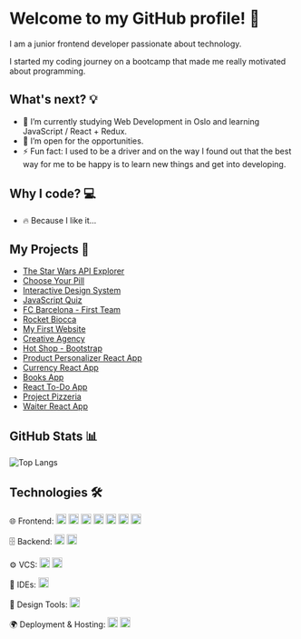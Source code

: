 # Welcome to my GitHub profile! 👋

I am a junior frontend developer passionate about technology.

I started my coding journey on a bootcamp that made me really motivated about programming.

## What's next? 💡

- 🌱 I’m currently studying Web Development in Oslo and learning JavaScript / React + Redux.
- 💬 I’m open for the opportunities.
- ⚡ Fun fact: I used to be a driver and on the way I found out that the best way for me to be happy is to learn new things and get into developing.

## Why I code? 💻

- 🔥 Because I like it...

## My Projects 🚀

- <a href="https://star-wars-api-explorer.netlify.app/">The Star Wars API Explorer</a>
- <a href="https://choose-your-pill.netlify.app/">Choose Your Pill</a>
- <a href="https://interactive-design-system.netlify.app/">Interactive Design System</a>
- <a href="https://javascript-quiz-js.netlify.app/">JavaScript Quiz</a>
- <a href="https://fc-barcelona-demo.netlify.app/">FC Barcelona - First Team</a>
- <a href="https://rocket-biocca-demo.netlify.app/">Rocket Biocca</a>
- <a href="https://my-first-webside.netlify.app/">My First Website</a>
- <a href="https://creative-agency-studio.netlify.app/">Creative Agency</a>
- <a href="https://hot-shop.netlify.app/">Hot Shop - Bootstrap</a>
- <a href="https://product-personalizer.netlify.app/">Product Personalizer React App</a>
- <a href="https://currency-react-app.netlify.app/">Currency React App</a>
- <a href="https://my-first-books-app.netlify.app/">Books App</a>
- <a href="https://my-first-react-to-do-app.netlify.app/">React To-Do App</a>
- <a href="https://my-project-pizzeria.netlify.app/#/home">Project Pizzeria</a>  
- <a href="https://waiter-react-app.netlify.app/#/home">Waiter React App</a>  

## GitHub Stats 📊

![Top Langs](https://github-readme-stats.vercel.app/api/top-langs/?username=jerzyszajner&layout=compact&theme=dark)
  
## Technologies 🛠

🌐 Frontend:
<a href="https://reactjs.org/"><img src="https://img.shields.io/badge/-React-61DAFB?logo=react&logoColor=white" height="18" /></a>
<a href="https://redux.js.org/"><img src="https://img.shields.io/badge/-Redux-764ABC?logo=redux&logoColor=white" height="18" /></a>
<a href="https://developer.mozilla.org/en-US/docs/Web/JavaScript"><img src="https://img.shields.io/badge/-JavaScript-F7DF1E?logo=javascript&logoColor=black" height="18" /></a>
<a href="https://html.spec.whatwg.org/"><img src="https://img.shields.io/badge/-HTML5-E34F26?logo=html5&logoColor=white" height="18" /></a>
<a href="https://www.w3.org/Style/CSS/"><img src="https://img.shields.io/badge/-CSS3-1572B6?logo=css3&logoColor=white" height="18" /></a>
<a href="https://sass-lang.com/"><img src="https://img.shields.io/badge/-Sass-CC6699?logo=sass&logoColor=white" height="18" /></a>
<a href="https://getbootstrap.com/"><img src="https://img.shields.io/badge/-Bootstrap-7952B3?logo=bootstrap&logoColor=white" height="18" /></a>

🗄 Backend:
<a href="https://nodejs.org/"><img src="https://img.shields.io/badge/-Node.js-339933?logo=node.js&logoColor=white" height="18" /></a>
<a href="https://wordpress.org/"><img src="https://img.shields.io/badge/-WordPress-21759B?logo=wordpress&logoColor=white" height="18" /></a>

⚙️ VCS:
<a href="https://git-scm.com/"><img src="https://img.shields.io/badge/-Git-F05032?logo=git&logoColor=white" height="18" /></a>
<a href="https://github.com/"><img src="https://img.shields.io/badge/-GitHub-181717?logo=github&logoColor=white" height="18" /></a>

🔧 IDEs:
<a href="https://code.visualstudio.com/"><img src="https://img.shields.io/badge/-Visual%20Studio%20Code-007ACC?logo=visualstudiocode&logoColor=white" height="18" /></a>

🎨 Design Tools:
<a href="https://www.figma.com/"><img src="https://img.shields.io/badge/-Figma-F24E1E?logo=figma&logoColor=white" height="18" /></a>

🌍 Deployment & Hosting:
<a href="https://www.netlify.com/"><img src="https://img.shields.io/badge/-Netlify-00C7B7?logo=netlify&logoColor=white" height="18" /></a>
<a href="https://render.com/"><img src="https://img.shields.io/badge/-Render-46E3B7?logo=render&logoColor=white" height="18" /></a>
